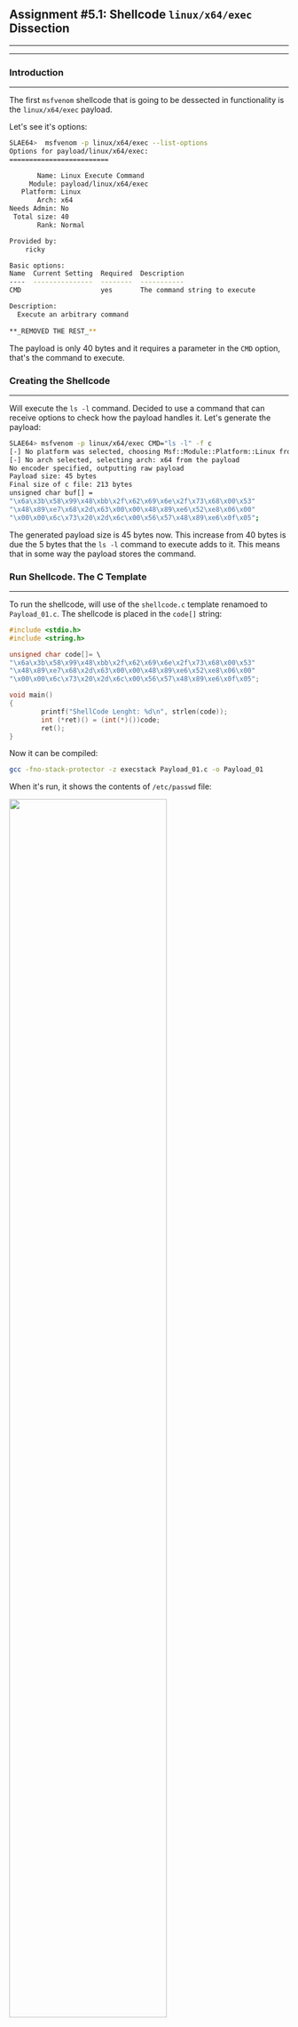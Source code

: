## Assignment #5.1: Shellcode `linux/x64/exec` Dissection
---
---
### Introduction
---
The first `msfvenom` shellcode that is going to be dessected in functionality is the `linux/x64/exec` payload.

Let's see it's options:
```bash
SLAE64>  msfvenom -p linux/x64/exec --list-options
Options for payload/linux/x64/exec:
=========================

       Name: Linux Execute Command
     Module: payload/linux/x64/exec
   Platform: Linux
       Arch: x64
Needs Admin: No
 Total size: 40
       Rank: Normal

Provided by:
    ricky

Basic options:
Name  Current Setting  Required  Description
----  ---------------  --------  -----------
CMD                    yes       The command string to execute

Description:
  Execute an arbitrary command
  
**_REMOVED THE REST_**
```
The payload is only 40 bytes and it requires a parameter in the `CMD` option, that's the command to execute. 

### Creating the Shellcode
---
Will execute the `ls -l` command. Decided to use a command that can receive options to check how the payload handles it. Let's generate the payload:
```bash
SLAE64> msfvenom -p linux/x64/exec CMD="ls -l" -f c
[-] No platform was selected, choosing Msf::Module::Platform::Linux from the payload
[-] No arch selected, selecting arch: x64 from the payload
No encoder specified, outputting raw payload
Payload size: 45 bytes
Final size of c file: 213 bytes
unsigned char buf[] = 
"\x6a\x3b\x58\x99\x48\xbb\x2f\x62\x69\x6e\x2f\x73\x68\x00\x53"
"\x48\x89\xe7\x68\x2d\x63\x00\x00\x48\x89\xe6\x52\xe8\x06\x00"
"\x00\x00\x6c\x73\x20\x2d\x6c\x00\x56\x57\x48\x89\xe6\x0f\x05";
```
The generated payload size is 45 bytes now. This increase from 40 bytes is due the 5 bytes that the `ls -l` command to execute adds to it. This means that in some way the payload stores the command.

### Run Shellcode. The C Template
---
To run the shellcode, will use of the `shellcode.c` template renamoed to `Payload_01.c`. The shellcode is placed in the `code[]` string:
```c
#include <stdio.h>
#include <string.h>

unsigned char code[]= \
"\x6a\x3b\x58\x99\x48\xbb\x2f\x62\x69\x6e\x2f\x73\x68\x00\x53"
"\x48\x89\xe7\x68\x2d\x63\x00\x00\x48\x89\xe6\x52\xe8\x06\x00"
"\x00\x00\x6c\x73\x20\x2d\x6c\x00\x56\x57\x48\x89\xe6\x0f\x05";

void main()
{
        printf("ShellCode Lenght: %d\n", strlen(code));
        int (*ret)() = (int(*)())code;
        ret();
}
```
Now it can be compiled:
```bash
gcc -fno-stack-protector -z execstack Payload_01.c -o Payload_01
```
When it's run, it shows the contents of `/etc/passwd` file:

<img src="https://galminyana.github.io/img/A051_Shellcode_Run.png" width="75%" height="75%">

### `objdump`: First Approach
---
Once we get the executable, will use `objdump` to disassemble the ASM code. As `objdump` will disassemble the code by sections, the one of interest is the `<code>` section that is the one containing the shellcode:
```bash
SLAE64> objdump -M intel -D Payload_01

**_REMOVED_**

0000000000004060 <code>:
    4060:	6a 3b                	push   0x3b
    4062:	58                   	pop    rax
    4063:	99                   	cdq    
    4064:	48 bb 2f 62 69 6e 2f 	movabs rbx,0x68732f6e69622f
    406b:	73 68 00 
    406e:	53                   	push   rbx
    406f:	48 89 e7             	mov    rdi,rsp
    4072:	68 2d 63 00 00       	push   0x632d
    4077:	48 89 e6             	mov    rsi,rsp
    407a:	52                   	push   rdx
    407b:	e8 10 00 00 00       	call   4090 <code+0x30>
    4080:	63 61 74             	movsxd esp,DWORD PTR [rcx+0x74]
    4083:	20 2f                	and    BYTE PTR [rdi],ch
    4085:	65 74 63             	gs je  40eb <_end+0x4b>
    4088:	2f                   	(bad)  
    4089:	70 61                	jo     40ec <_end+0x4c>
    408b:	73 73                	jae    4100 <_end+0x60>
    408d:	77 64                	ja     40f3 <_end+0x53>
    408f:	00 56 57             	add    BYTE PTR [rsi+0x57],dl
    4092:	48 89 e6             	mov    rsi,rsp
    4095:	0f 05                	syscall 
	...

**_REMOVED_**

SLAE64> 
```

This disassembled code can be taken from GDB, and must be the same:

<img src="https://galminyana.github.io/img/A051_Shellcode_gdb_01.png" width="75%" height="75%">

### The Fun: GDB Analysis
---




















### GitHub Repo Files
---
The [GitHub Repo](https://github.com/galminyana/SLAE64/tree/main/Assignment05) for this assignment contains the following files:

- [Payload_01.c](https://github.com/galminyana/SLAE64/blob/main/Assignment05/Payload_01.c) : The C file cloned from `shellcode.c` to execute the `linux/x64/exec` shellcode
- [Payload_02.c](https://github.com/galminyana/SLAE64/blob/main/Assignment05/Payload_02.c) : The C file cloned from `shellcode.c` to execute the shellcode
- [Payload_03.c](https://github.com/galminyana/SLAE64/blob/main/Assignment05/Payload_03.c) : The C file cloned from `shellcode.c` to execute the shellcode

### The End
---
This pages have been created for completing the requirements of the [SecurityTube Linux Assembly Expert certification](http://www.securitytube-training.com/online-courses/x8664-assembly-and-shellcoding-on-linux/index.html).

Student ID: PA-14628
 
